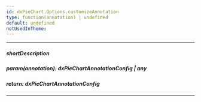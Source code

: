 ```yaml
---
id: dxPieChart.Options.customizeAnnotation
type: function(annotation) | undefined
default: undefined
notUsedInTheme: 
---
```

---
##### shortDescription
<!-- %shortDescription% -->

##### param(annotation): dxPieChartAnnotationConfig | any
<!-- %param(annotation)% -->

##### return: dxPieChartAnnotationConfig
<!-- %return% -->

---
<!-- %fullDescription% -->

<!-- import * from 'api-reference\10 UI Components\dxChart\1 Configuration\customizeAnnotation.md' -->